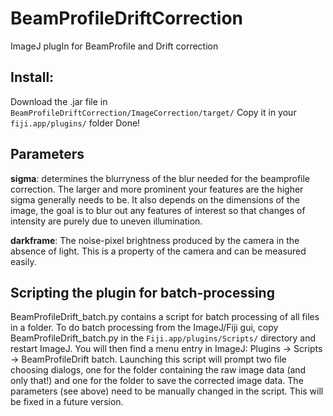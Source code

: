 # BeamProfileDriftCorrection
ImageJ plugIn for BeamProfile and Drift correction

## Install:

Download the .jar file in ``BeamProfileDriftCorrection/ImageCorrection/target/``
Copy it in your ``fiji.app/plugins/`` folder
Done!

## Parameters

**sigma**: determines the blurryness of the blur needed for the beamprofile correction. The larger and more prominent your features are the higher sigma generally needs to be. It also depends on the dimensions of the image, the goal is to blur out any features of interest so that changes of intensity are purely due to uneven illumination.

**darkframe**: The noise-pixel brightness produced by the camera in the absence of light. This is a property of the camera and can be measured easily.
## Scripting the plugin for batch-processing
BeamProfileDrift_batch.py contains a script for batch processing of all files in a folder.
To do batch processing from the ImageJ/Fiji gui, copy BeamProfileDrift_batch.py in the ``Fiji.app/plugins/Scripts/`` directory and restart ImageJ. You will then find a menu entry in ImageJ: Plugins -> Scripts -> BeamProfileDrift batch.
Launching this script will prompt two file choosing dialogs, one for the folder containing the raw image data (and only that!) and one for the folder to save the corrected image data. The parameters (see above) need to be manually changed in the script. This will be fixed in a future version.

